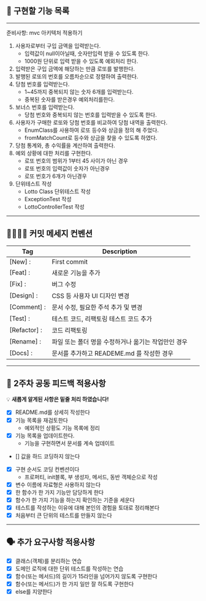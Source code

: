 ## 🧾 **구현할 기능 목록**

---
준비사항: mvc 아키텍처 적용하기

1. 사용자로부터 구입 금액을 입력받는다.
    - 입력값이 null이아닐때, 숫자만입력 받을 수 있도록 한다.
    - 1000원 단위로 입력 받을 수 있도록 예외처리 한다.
2. 입력받은 구입 금액에 해당하는 만큼 로또를 발행한다.
3. 발행된 로또의 번호를 오름차순으로 정렬하여 출력한다.
4. 당첨 번호를 입력받는다.
    - 1~45까지 중복되지 않는 숫자 6개를 입력받는다.
    - 중복된 숫자를 받은경우 예외처리를한다.
5. 보너스 번호를 입력받는다.
    - 당첨 번호와 중복되지 않는 번호를 입력받을 수 있도록 한다.
6. 사용자가 구매한 로또와 당첨 번호를 비교하여 당첨 내역을 출력한다.
    - EnumClass를 사용하여 로또 등수와 상금을 정의 해 주었다.
    - fromMatchCount로 등수와 상금을 찾을 수 있도록 하였다.
7. 당첨 통계와, 총 수익률을 계산하여 출력한다.
8. 예외 상황에 대한 처리를 구현한다.
    - 로또 번호의 범위가 1부터 45 사이가 아닌 경우
    - 로또 번호의 입력값이 숫자가 아닌경우
    - 로또 번호가 6개가 아닌경우
9. 단위테스트 작성
    - Lotto Class 단위테스트 작성
    - ExceptionTest 작성
    - LottoControllerTest 작성

---

## 🫱🏻‍🫲🏼 **커밋 메세지 컨벤션**

| Tag          | Description                   |
|--------------|-------------------------------|
| [New] :      | First commit                  |
| [Feat] :     | 새로운 기능을 추가                    |
| [Fix] :      | 버그 수정                         |
| [Design] :   | CSS 등 사용자 UI 디자인 변경           |
| [Comment] :  | 문서 수정, 필요한 주석 추가 및 변경         |
| [Test] :     | 테스트 코드, 리팩토링 테스트 코드 추가        |
| [Refactor] : | 코드 리팩토링                       |
| [Rename] :   | 파일 또는 폴더 명을 수정하거나 옮기는 작업만인 경우 |
| [Docs] :   	 | 문서를 추가하고 READEME.md 를 작성한 경우  |

---

## 📢 **2주차 공동 피드백 적용사항**

💡 **새롭게 알게된 사항은 밑줄 처리 하였습니다!**

- [x] README.md를 상세히 작성한다
- [x] 기능 목록을 재검토한다
    - 예외적인 상황도 기능 목록에 정리
- [x] 기능 목록을 업데이트한다.
    - 기능을 구현하면서 문서를 계속 업데이트
- [] 값을 하드 코딩하지 않는다
- [x] 구현 순서도 코딩 컨벤션이다
    - 프로퍼티, init블록, 부 생성자, 메서드, 동반 객체순으로 작성
- [x] 변수 이름에 자료형은 사용하지 않는다
- [x] 한 함수가 한 가지 기능만 담당하게 한다
- [x] 함수가 한 가지 기능을 하는지 확인하는 기준을 세운다
- [x] 테스트를 작성하는 이유에 대해 본인의 경험을 토대로 정리해본다
- [x] 처음부터 큰 단위의 테스트를 만들지 않는다

---

## 🗣️ **추가 요구사항 적용사항**

- [x] 클래스(객체)를 분리하는 연습
- [x] 도메인 로직에 대한 단위 테스트를 작성하는 연습
- [x] 함수(또는 메서드)의 길이가 15라인을 넘어가지 않도록 구현한다
- [x] 함수(또는 메서드)가 한 가지 일만 잘 하도록 구현한다
- [x] else를 지양한다